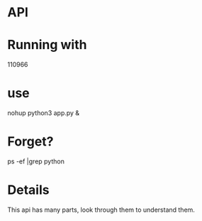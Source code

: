 # API

# Running with
110966

# use
nohup python3 app.py &

# Forget?
ps -ef |grep python


# Details
This api has many parts, look through them to understand them.